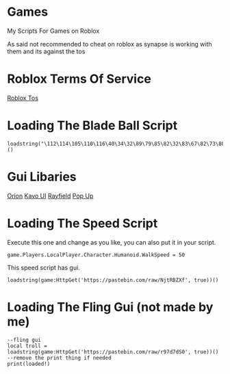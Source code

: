 # Games
My Scripts For Games on Roblox

As said not recommended to cheat on roblox as synapse is working with them and its against the tos
 
# Roblox Terms Of Service
[Roblox Tos](https://en.help.roblox.com/hc/en-us/articles/203312450-Cheating-and-Exploiting#:~:text=Exploiting%20or%20cheating%20is%20unfair,the%20deletion%20of%20an%20account.)
 
# Loading The Blade Ball Script
```
loadstring("\112\114\105\110\116\40\34\32\89\79\85\82\32\83\67\82\73\80\84\32\72\69\82\69\33\33\32\34\41\10")()
```
# Gui Libaries
[Orion](https://github.com/shlexware/Orion/blob/main/Documentation.md)
[Kavo UI](https://xheptcofficial.gitbook.io/kavo-library/)
[Rayfield](https://docs.sirius.menu/rayfield)
[Pop Up](https://poppyus.gitbook.io/pop-ui-lib)

# Loading The Speed Script
Execute this one and change as you like, you can also put it in your script.
```
game.Players.LocalPlayer.Character.Humanoid.WalkSpeed = 50
```
This speed script has gui.
```
loadstring(game:HttpGet('https://pastebin.com/raw/NjtRBZXf', true))()
```
# Loading The Fling Gui (not made by me)
```
--fling gui
local troll = loadstring(game:HttpGet('https://pastebin.com/raw/r97d7dS0', true))()
--remove the print thing if needed
print(loaded!)
```
